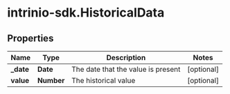 # intrinio-sdk.HistoricalData

## Properties
Name | Type | Description | Notes
------------ | ------------- | ------------- | -------------
**_date** | **Date** | The date that the value is present | [optional] 
**value** | **Number** | The historical value | [optional] 


